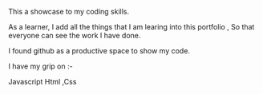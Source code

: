 This a showcase to my coding skills.

As a learner, I add all the things that I am learing into this portfolio , So that everyone can see the work I have done.

I found github as a productive space to show my code.

I have my grip on :-

Javascript
Html ,Css 
